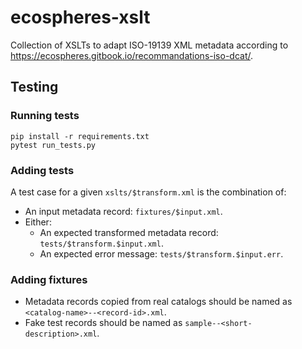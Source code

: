 # ecospheres-xslt

Collection of XSLTs to adapt ISO-19139 XML metadata according to https://ecospheres.gitbook.io/recommandations-iso-dcat/.


## Testing

### Running tests

```
pip install -r requirements.txt
pytest run_tests.py
```

### Adding tests

A test case for a given `xslts/$transform.xml` is the combination of:
- An input metadata record: `fixtures/$input.xml`.
- Either:
  - An expected transformed metadata record: `tests/$transform.$input.xml`.
  - An expected error message: `tests/$transform.$input.err`.

### Adding fixtures

- Metadata records copied from real catalogs should be named as `<catalog-name>--<record-id>.xml`.
- Fake test records should be named as `sample--<short-description>.xml`.

